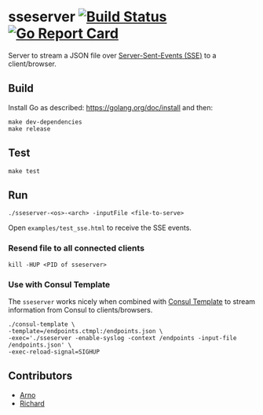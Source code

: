 # sseserver [![Build Status](https://travis-ci.org/politie/sseserver.svg?branch=master)](https://travis-ci.org/politie/sseserver) [![Go Report Card](https://goreportcard.com/badge/github.com/politie/sseserver)](https://goreportcard.com/report/github.com/politie/sseserver)

Server to stream a JSON file over [Server-Sent-Events (SSE)](https://developer.mozilla.org/en-US/docs/Web/API/Server-sent_events/) to a client/browser.

## Build

Install Go as described: https://golang.org/doc/install and then:

```
make dev-dependencies
make release 
```

## Test

```
make test
```

## Run

```
./sseserver-<os>-<arch> -inputFile <file-to-serve>
```

Open `examples/test_sse.html` to receive the SSE events.

### Resend file to all connected clients

```
kill -HUP <PID of sseserver>
```

### Use with Consul Template

The `sseserver` works nicely when combined with [Consul Template](https://github.com/hashicorp/consul-template) to stream information from Consul to clients/browsers.

```
./consul-template \
-template=/endpoints.ctmpl:/endpoints.json \
-exec='./sseserver -enable-syslog -context /endpoints -input-file /endpoints.json' \
-exec-reload-signal=SIGHUP
```

Contributors
----------

* [Arno](https://github.com/arnobroekhof)
* [Richard](https://github.com/rkettelerij)

